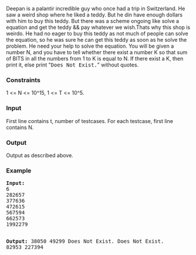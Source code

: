 <p>Deepan is a palantir incredible guy who once had a trip in Switzerland. He saw a weird shop where he liked a teddy. But he din have enough dollars with him to buy this teddy. But there was a scheme ongoing like solve a equation and get the teddy &amp;&amp; pay whatever we wish.Thats why this shop is weirdo. He had no eager to buy this teddy as not much of people can solve the equation, so he was sure he can get this teddy as soon as he solve the problem. He need your help to solve the equation. You will be given a number N, and you have to tell whether there exist a  number K so that sum of BITS in all the numbers from 1 to K is equal to  N. If there exist a K, then print it, else print "<tt>Does Not Exist.</tt>" without quotes.</p>

<h3>Constraints</h3>
<p>1 &lt;= N &lt;= 10^15, 1 &lt;= T &lt;= 10^5.</p>

<h3>Input</h3>
<p>First line contains t, number of testcases. For each  testcase, first line contains N.</p>

<h3>Output</h3>
<p>Output as described above.</p>

<h3>Example</h3>
<pre><strong>Input:</strong>
6
282657
377636
472615
567594
662573
1992279

<strong>Output:</strong>
38050
49299
Does Not Exist.
Does Not Exist.
82953
227394</pre>
